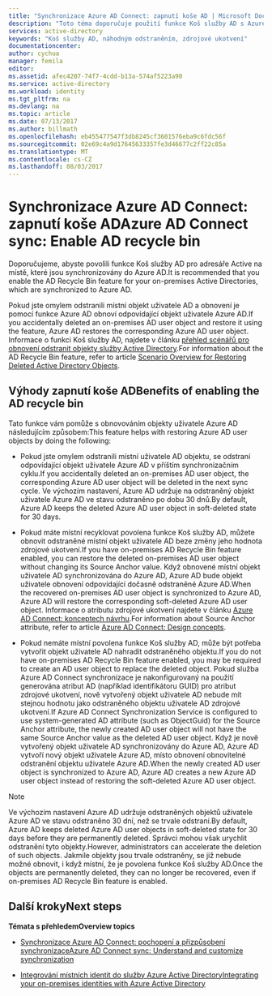 ```yaml
---
title: "Synchronizace Azure AD Connect: zapnutí koše AD | Microsoft Docs"
description: "Toto téma doporučuje použití funkce Koš služby AD s Azure AD Connect."
services: active-directory
keywords: "Koš služby AD, náhodným odstraněním, zdrojové ukotvení"
documentationcenter: 
author: cychua
manager: femila
editor: 
ms.assetid: afec4207-74f7-4cdd-b13a-574af5223a90
ms.service: active-directory
ms.workload: identity
ms.tgt_pltfrm: na
ms.devlang: na
ms.topic: article
ms.date: 07/13/2017
ms.author: billmath
ms.openlocfilehash: eb455477547f3db8245cf3601576eba9c6fdc56f
ms.sourcegitcommit: 02e69c4a9d17645633357fe3d46677c2ff22c85a
ms.translationtype: MT
ms.contentlocale: cs-CZ
ms.lasthandoff: 08/03/2017
---
```

# <a name="azure-ad-connect-sync-enable-ad-recycle-bin"></a><span data-ttu-id="0762a-104">Synchronizace Azure AD Connect: zapnutí koše AD</span><span class="sxs-lookup"><span data-stu-id="0762a-104">Azure AD Connect sync: Enable AD recycle bin</span></span>
<span data-ttu-id="0762a-105">Doporučujeme, abyste povolili funkce Koš služby AD pro adresáře Active na místě, které jsou synchronizovány do Azure AD.</span><span class="sxs-lookup"><span data-stu-id="0762a-105">It is recommended that you enable the AD Recycle Bin feature for your on-premises Active Directories, which are synchronized to Azure AD.</span></span> 

<span data-ttu-id="0762a-106">Pokud jste omylem odstranili místní objekt uživatele AD a obnovení je pomocí funkce Azure AD obnoví odpovídající objekt uživatele Azure AD.</span><span class="sxs-lookup"><span data-stu-id="0762a-106">If you accidentally deleted an on-premises AD user object and restore it using the feature, Azure AD restores the corresponding Azure AD user object.</span></span>  <span data-ttu-id="0762a-107">Informace o funkci Koš služby AD, najdete v článku [přehled scénářů pro obnovení odstranit objekty služby Active Directory](https://technet.microsoft.com/library/dd379542.aspx).</span><span class="sxs-lookup"><span data-stu-id="0762a-107">For information about the AD Recycle Bin feature, refer to article [Scenario Overview for Restoring Deleted Active Directory Objects](https://technet.microsoft.com/library/dd379542.aspx).</span></span>

## <a name="benefits-of-enabling-the-ad-recycle-bin"></a><span data-ttu-id="0762a-108">Výhody zapnutí koše AD</span><span class="sxs-lookup"><span data-stu-id="0762a-108">Benefits of enabling the AD recycle bin</span></span>
<span data-ttu-id="0762a-109">Tato funkce vám pomůže s obnovováním objekty uživatele Azure AD následujícím způsobem:</span><span class="sxs-lookup"><span data-stu-id="0762a-109">This feature helps with restoring Azure AD user objects by doing the following:</span></span>

* <span data-ttu-id="0762a-110">Pokud jste omylem odstranili místní uživatele AD objektu, se odstraní odpovídající objekt uživatele Azure AD v příštím synchronizačním cyklu.</span><span class="sxs-lookup"><span data-stu-id="0762a-110">If you accidentally deleted an on-premises AD user object, the corresponding Azure AD user object will be deleted in the next sync cycle.</span></span> <span data-ttu-id="0762a-111">Ve výchozím nastavení, Azure AD udržuje na odstraněný objekt uživatele Azure AD ve stavu odstraněno po dobu 30 dnů.</span><span class="sxs-lookup"><span data-stu-id="0762a-111">By default, Azure AD keeps the deleted Azure AD user object in soft-deleted state for 30 days.</span></span>

* <span data-ttu-id="0762a-112">Pokud máte místní recyklovat povolena funkce Koš služby AD, můžete obnovit odstraněné místní objekt uživatele AD beze změny jeho hodnota zdrojové ukotvení.</span><span class="sxs-lookup"><span data-stu-id="0762a-112">If you have on-premises AD Recycle Bin feature enabled, you can restore the deleted on-premises AD user object without changing its Source Anchor value.</span></span> <span data-ttu-id="0762a-113">Když obnovené místní objekt uživatele AD synchronizována do Azure AD, Azure AD bude objekt uživatele obnovení odpovídající dočasně odstraněné Azure AD.</span><span class="sxs-lookup"><span data-stu-id="0762a-113">When the recovered on-premises AD user object is synchronized to Azure AD, Azure AD will restore the corresponding soft-deleted Azure AD user object.</span></span> <span data-ttu-id="0762a-114">Informace o atributu zdrojové ukotvení najdete v článku [Azure AD Connect: konceptech návrhu](https://docs.microsoft.com/azure/active-directory/connect/active-directory-aadconnect-design-concepts#sourceanchor).</span><span class="sxs-lookup"><span data-stu-id="0762a-114">For information about Source Anchor attribute, refer to article [Azure AD Connect: Design concepts](https://docs.microsoft.com/azure/active-directory/connect/active-directory-aadconnect-design-concepts#sourceanchor).</span></span>

* <span data-ttu-id="0762a-115">Pokud nemáte místní povolena funkce Koš služby AD, může být potřeba vytvořit objekt uživatele AD nahradit odstraněného objektu.</span><span class="sxs-lookup"><span data-stu-id="0762a-115">If you do not have on-premises AD Recycle Bin feature enabled, you may be required to create an AD user object to replace the deleted object.</span></span> <span data-ttu-id="0762a-116">Pokud služba Azure AD Connect synchronizace je nakonfigurovaný na použití generována atribut AD (například identifikátoru GUID) pro atribut zdrojové ukotvení, nově vytvořený objekt uživatele AD nebude mít stejnou hodnotu jako odstraněného objektu uživatele AD zdrojové ukotvení.</span><span class="sxs-lookup"><span data-stu-id="0762a-116">If Azure AD Connect Synchronization Service is configured to use system-generated AD attribute (such as ObjectGuid) for the Source Anchor attribute, the newly created AD user object will not have the same Source Anchor value as the deleted AD user object.</span></span> <span data-ttu-id="0762a-117">Když je nově vytvořený objekt uživatele AD synchronizovány do Azure AD, Azure AD vytvoří nový objekt uživatele Azure AD, místo obnovení obnovitelné odstranění objektu uživatele Azure AD.</span><span class="sxs-lookup"><span data-stu-id="0762a-117">When the newly created AD user object is synchronized to Azure AD, Azure AD creates a new Azure AD user object instead of restoring the soft-deleted Azure AD user object.</span></span>

> [!NOTE]
> <span data-ttu-id="0762a-118">Ve výchozím nastavení Azure AD udržuje odstraněných objektů uživatele Azure AD ve stavu odstraněno 30 dní, než se trvale odstraní.</span><span class="sxs-lookup"><span data-stu-id="0762a-118">By default, Azure AD keeps deleted Azure AD user objects in soft-deleted state for 30 days before they are permanently deleted.</span></span> <span data-ttu-id="0762a-119">Správci mohou však urychlit odstranění tyto objekty.</span><span class="sxs-lookup"><span data-stu-id="0762a-119">However, administrators can accelerate the deletion of such objects.</span></span> <span data-ttu-id="0762a-120">Jakmile objekty jsou trvale odstraněny, se již nebude možné obnovit, i když místní, že je povolena funkce Koš služby AD.</span><span class="sxs-lookup"><span data-stu-id="0762a-120">Once the objects are permanently deleted, they can no longer be recovered, even if on-premises AD Recycle Bin feature is enabled.</span></span>



## <a name="next-steps"></a><span data-ttu-id="0762a-121">Další kroky</span><span class="sxs-lookup"><span data-stu-id="0762a-121">Next steps</span></span>
<span data-ttu-id="0762a-122">**Témata s přehledem**</span><span class="sxs-lookup"><span data-stu-id="0762a-122">**Overview topics**</span></span>

* [<span data-ttu-id="0762a-123">Synchronizace Azure AD Connect: pochopení a přizpůsobení synchronizace</span><span class="sxs-lookup"><span data-stu-id="0762a-123">Azure AD Connect sync: Understand and customize synchronization</span></span>](active-directory-aadconnectsync-whatis.md)

* [<span data-ttu-id="0762a-124">Integrování místních identit do služby Azure Active Directory</span><span class="sxs-lookup"><span data-stu-id="0762a-124">Integrating your on-premises identities with Azure Active Directory</span></span>](active-directory-aadconnect.md)
